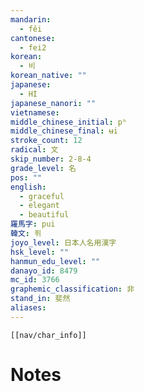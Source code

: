 ```yaml
---
mandarin:
  - fěi
cantonese:
  - fei2
korean:
  - 비
korean_native: ""
japanese:
  - HI
japanese_nanori: ""
vietnamese:
middle_chinese_initial: pʰ
middle_chinese_final: ʉi
stroke_count: 12
radical: 文
skip_number: 2-8-4
grade_level: 名
pos: ""
english:
  - graceful
  - elegant
  - beautiful
羅馬字: pui
韓文: 퓌
joyo_level: 日本人名用漢字
hsk_level: ""
hanmun_edu_level: ""
danayo_id: 8479
mc_id: 3766
graphemic_classification: 非
stand_in: 斐然
aliases:
---
```

```meta-bind-embed
[[nav/char_info]]
```

# Notes
